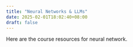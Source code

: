 ```yaml
---
title: "Neural Networks & LLMs"
date: 2025-02-01T18:02:40+08:00
draft: false
---
```


Here are the course resources for neural network.

